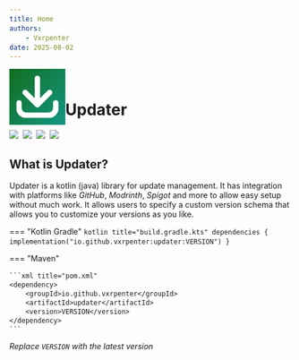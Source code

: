 ```yaml
---
title: Home
authors:
    - Vxrpenter
date: 2025-08-02
---
```


<img align="left" src="assets/logo.png" width="100" height="100"/>

<br/>

# Updater
<div align="left">
  <a href="https://github.com/Vxrpenter/Updater/releases"><img src="https://img.shields.io/github/v/release/Vxrpenter/Updater?include_prereleases&logo=github&logoSize=amg&logoColor=077533&labelColor=333834&sort=date&display_name=tag&style=flat-square&label=Latest%20Release&color=077533" /></a>&nbsp;
  <a href="https://github.com/Vxrpenter/Updater/issues"><img src="https://img.shields.io/github/issues/Vxrpenter/Updater?style=flat-square&logo=git&logoSize=amg&label=Issues&labelColor=333834&logoColor=077533&color=077533" /></a>&nbsp;
  <a href="https://github.com/Vxrpenter/Updater/pulls"><img src="https://img.shields.io/github/issues-pr-raw/Vxrpenter/Updater?style=flat-square&logo=git&logoSize=amg&label=Pull%20Requests&labelColor=333834&logoColor=077533&color=077533" /></a>&nbsp; 
  <a href="https://github.com/Vxrpenter/Updater/blob/master/LICENSE"><img src="https://img.shields.io/github/license/Vxrpenter/Updater?style=flat-square&logo=amazoniam&logoSize=amg&logoColor=077533&label=Licenced%20Under&labelColor=333834&color=077533"/></a>&nbsp;
</div>

## What is Updater?
Updater is a kotlin (java) library for update management. 
It has integration with platforms like *GitHub*, *Modrinth*, *Spigot* and more to allow easy setup without much work. 
It allows users to specify a custom version schema that allows you to customize your versions as you like.

=== "Kotlin Gradle"
    ```kotlin title="build.gradle.kts"
    dependencies {
      implementation("io.github.vxrpenter:updater:VERSION")
    }
    ```

=== "Maven"

    ```xml title="pom.xml"
    <dependency>
        <groupId>io.github.vxrpenter</groupId>
        <artifactId>updater</artifactId>
        <version>VERSION</version>
    </dependency>
    ```

*Replace `VERSION` with the latest version*